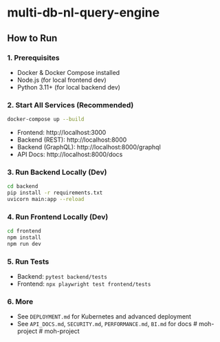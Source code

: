 # multi-db-nl-query-engine

## How to Run

### 1. Prerequisites
- Docker & Docker Compose installed
- Node.js (for local frontend dev)
- Python 3.11+ (for local backend dev)

### 2. Start All Services (Recommended)
```sh
docker-compose up --build
```
- Frontend: http://localhost:3000
- Backend (REST): http://localhost:8000
- Backend (GraphQL): http://localhost:8000/graphql
- API Docs: http://localhost:8000/docs

### 3. Run Backend Locally (Dev)
```sh
cd backend
pip install -r requirements.txt
uvicorn main:app --reload
```

### 4. Run Frontend Locally (Dev)
```sh
cd frontend
npm install
npm run dev
```

### 5. Run Tests
- Backend: `pytest backend/tests`
- Frontend: `npx playwright test frontend/tests`

### 6. More
- See `DEPLOYMENT.md` for Kubernetes and advanced deployment
- See `API_DOCS.md`, `SECURITY.md`, `PERFORMANCE.md`, `BI.md` for docs
#   m o h - p r o j e c t  
 #   m o h - p r o j e c t  
 